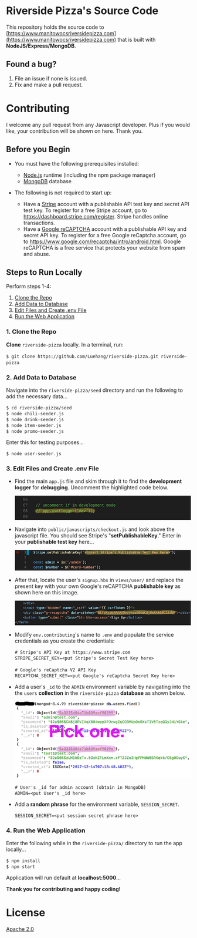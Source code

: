 # Riverside Pizza's Source Code

  This repository holds the source code to [https://www.manitowocsriversidepizza.com](https://www.manitowocsriversidepizza.com) that is built with
  **NodeJS/Express/MongoDB**.

## Found a bug?

  1. File an issue if none is issued.
  2. Fix and make a pull request.

# Contributing

  I welcome any pull request from any Javascript developer.  Plus if you would like, your contribution will be shown on here.  Thank you.

## Before you Begin

  * You must have the following prerequisites installed:
    * [Node.js](https://nodejs.org/) runtime (including the npm package manager)
    * [MongoDB](https://docs.mongodb.com/v3.4/installation/) database

  * The following is not required to start up:
    * Have a [Stripe](https://stripe.com) account with a publishable API test key and secret API test key.  To register for a free Stripe account, go to https://dashboard.stripe.com/register.  Stripe handles online transactions.
    * Have a [Google reCAPTCHA](https://google.com/recaptcha/intro/android.html) account with a publishable API key and secret API key.  To register for a free Google reCaptcha account, go to https://www.google.com/recaptcha/intro/android.html.  Google reCAPTCHA is a free service that protects your website from spam and abuse.

## Steps to Run Locally

Perform steps 1-4:

  1. [Clone the Repo](#1-clone-the-repo)
  2. [Add Data to Database](#2-add-data-to-database)
  3. [Edit Files and Create .env File](#3-edit-files-and-create-env-file)
  4. [Run the Web Application](#4-run-the-web-application)

### 1. Clone the Repo

  **Clone** `riverside-pizza` locally. In a terminal, run:

  `$ git clone https://github.com/Luehang/riverside-pizza.git riverside-pizza`

### 2. Add Data to Database

  Navigate into the ``riverside-pizza/seed`` directory and run the following to add the necessary data...

  ```
  $ cd riverside-pizza/seed
  $ node chili-seeder.js
  $ node drink-seeder.js
  $ node item-seeder.js
  $ node promo-seeder.js
  ```

  Enter this for testing purposes...

  ```
  $ node user-seeder.js
  ```

### 3. Edit Files and Create .env File

  * Find the main ``app.js`` file and skim through it to find the **development logger** for **debugging**.  Uncomment the highlighted code below.

    ![](doc/source/images/dev-logger.png)

  * Navigate into ``public/javascripts/checkout.js`` and look above the javascript file.  You should see Stripe's "**setPublishableKey**."  Enter in your **publishable test key** here...

    ![](doc/source/images/stripe-publishable-key-code.png)

  * After that, locate the user's ``signup.hbs`` in ``views/user/`` and replace the present key with your own Google's reCAPTCHA **publishable key** as shown here on this image.

    ![](doc/source/images/recaptcha-publishable-key-code.png)

  * Modify ``env.contributing``'s name to ``.env`` and populate the service
  credentials as you create the credentials:

    ```
    # Stripe's API Key at https://www.stripe.com
    STRIPE_SECRET_KEY=<put Stripe's Secret Test Key here>

    # Google's reCaptcha V2 API Key
    RECAPTCHA_SECRET_KEY=<put Google's reCaptcha Secret Key here>
    ```

  * Add a user's ``_id`` to the ``ADMIN`` environment variable by navigating into the the ``users`` **collection** in the ``riverside-pizza`` **database** as shown below.

    ![](doc/source/images/admin-search.png)

    ```
    # User's _id for admin account (obtain in MongoDB)
    ADMIN=<put User's _id here>
    ```

  * Add a **random phrase** for the environment variable, ``SESSION_SECRET``.

    ```
    SESSION_SECRET=<put session secret phrase here>
    ```

### 4. Run the Web Application

  Enter the following while in the ``riverside-pizza/`` directory to run the app locally...

  ```
  $ npm install
  $ npm start
  ```

  Application will run default at **localhost:5000**...

  **Thank you for contributing and happy coding!**

# License

  [Apache 2.0](LICENSE)